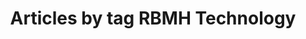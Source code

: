 ---
layout: blog_by_tag
title: Articles by tag RBMH Technology
tag: rbmhtech
permalink: blog/tag/rbmhtech/
---